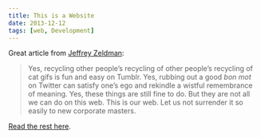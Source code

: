 ```yaml
---
title: This is a Website
date: 2013-12-12
tags: [web, Development]
---
```


Great article from [Jeffrey Zeldman](http://www.zeldman.com/2013/12/11/this-is-a-website/):

> Yes, recycling other people’s recycling of other people’s recycling of cat gifs is fun and easy on Tumblr. Yes, rubbing out a good *bon mot* on Twitter can satisfy one’s ego and rekindle a wistful remembrance of meaning. Yes, these things are still fine to do. But they are not all we can do on this web. This is our web. Let us not surrender it so easily to new corporate masters.

[Read the rest here](http://www.zeldman.com/2013/12/11/this-is-a-website/). 
